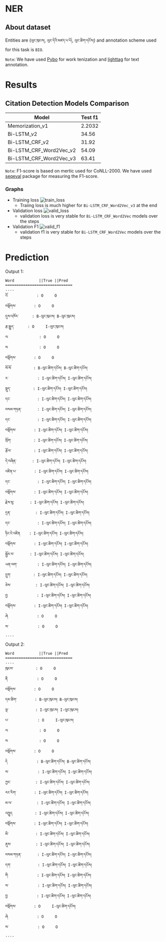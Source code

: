 # NER

## About dataset
Entities are (`ལུང་ཁུངས།`, `ལུང་དེའི་མཛད་པ་པོ།`, `ལུང་ཚིག་དངོས།`) and annotation scheme used for this task is `BIO`.

`Note`: We have used [Pybo](https://github.com/esukhia/pybo) for work tenization and [lighttag](https://www.lighttag.io/) for text annotation.

# Results
## Citation Detection Models Comparison
|Model                  |Test f1|
|-----------------------|-------|
|Memorization_v1        |2.2032	|
|Bi-LSTM_v2             |34.56	 |
|Bi-LSTM_CRF_v2         |31.92  |
|Bi-LSTM_CRF_Word2Vec_v2|54.09	 |
|Bi-LSTM_CRF_Word2Vec_v3|63.41  |

`Note`: F1-score is based on mertic used for CoNLL-2000. We have used [seqeval](https://github.com/chakki-works/seqeval) package for measuring the F1-score.

### Graphs
- Training loss
![train_loss](assets/imgs/train_loss_VS_step.svg)
  - Traiing loss is much higher for `Bi-LSTM_CRF_Word2Vec_v3` at the end
- Validation loss
![valid_loss](assets/imgs/train_val_loss_VS_step.svg)
  - validation loss is very stable for `Bi-LSTM_CRF_Word2Vec` models over the steps
- Validation F1
![valid_f1](assets/imgs/train_valid_f1_VS_step.svg)
  - validation f1 is very stable for `Bi-LSTM_CRF_Word2Vec` models over the steps
# Prediction
Output 1:
```
Word           ||True ||Pred
==============================
....
འོ             : O     O
བསྡོགས་        : O     O
དུས་འཁོར་      : B-ལུང་ཁུངས། B-ལུང་ཁུངས།
རྩ་རྒྱུད་      : O     I-ལུང་ཁུངས།
ལ              : O     O
ས              : O     O
བསྡོགས་        : O     O
སོ་སོ          : B-ལུང་ཚིག་དངོས། B-ལུང་ཚིག་དངོས།
ར་             : I-ལུང་ཚིག་དངོས། I-ལུང་ཚིག་དངོས།
སྡུད་          : I-ལུང་ཚིག་དངོས། I-ལུང་ཚིག་དངོས།
དང་            : I-ལུང་ཚིག་དངོས། I-ལུང་ཚིག་དངོས།
བསམ་གཏན་       : I-ལུང་ཚིག་དངོས། I-ལུང་ཚིག་དངོས།
དང་            : I-ལུང་ཚིག་དངོས། I-ལུང་ཚིག་དངོས།
བསྡོགས་        : I-ལུང་ཚིག་དངོས། I-ལུང་ཚིག་དངོས།
སྲོག་          : I-ལུང་ཚིག་དངོས། I-ལུང་ཚིག་དངོས།
རྩོལ་          : I-ལུང་ཚིག་དངོས། I-ལུང་ཚིག་དངོས།
དེ་བཞིན་       : I-ལུང་ཚིག་དངོས། I-ལུང་ཚིག་དངོས།
འཛིན་པ་        : I-ལུང་ཚིག་དངོས། I-ལུང་ཚིག་དངོས།
དང་            : I-ལུང་ཚིག་དངོས། I-ལུང་ཚིག་དངོས།
བསྡོགས་        : I-ལུང་ཚིག་དངོས། I-ལུང་ཚིག་དངོས།
རྗེས་སུ་       : I-ལུང་ཚིག་དངོས། I-ལུང་ཚིག་དངོས།
དྲན་           : I-ལུང་ཚིག་དངོས། I-ལུང་ཚིག་དངོས།
དང་            : I-ལུང་ཚིག་དངོས། I-ལུང་ཚིག་དངོས།
ཏིང་ངེ་འཛིན    : I-ལུང་ཚིག་དངོས། I-ལུང་ཚིག་དངོས།
བསྡོགས་        : I-ལུང་ཚིག་དངོས། I-ལུང་ཚིག་དངོས།
སྦྱོར་བ་       : I-ལུང་ཚིག་དངོས། I-ལུང་ཚིག་དངོས།
ཡན་ལག་         : I-ལུང་ཚིག་དངོས། I-ལུང་ཚིག་དངོས།
དྲུག་          : I-ལུང་ཚིག་དངོས། I-ལུང་ཚིག་དངོས།
ཅེས་           : I-ལུང་ཚིག་དངོས། I-ལུང་ཚིག་དངོས།
བྱ             : I-ལུང་ཚིག་དངོས། I-ལུང་ཚིག་དངོས།
བསྡོགས་        : I-ལུང་ཚིག་དངོས། I-ལུང་ཚིག་དངོས།
ཞེ             : O     O
ས་             : O     O
....
```
Output 2:
```
Word           ||True ||Pred
==============================
....
ཁུངས་          : O     O
ནི             : O     O
བསྡོགས་        : O     O
དམ་ཚིག་        : B-ལུང་ཁུངས། B-ལུང་ཁུངས།
ལྔ་            : I-ལུང་ཁུངས། I-ལུང་ཁུངས།
པ་             : O     I-ལུང་ཁུངས།
ལ              : O     O
ས              : O     O
བསྡོགས་        : O     O
དེ             : B-ལུང་ཚིག་དངོས། B-ལུང་ཚིག་དངོས།
ས་             : I-ལུང་ཚིག་དངོས། I-ལུང་ཚིག་དངོས།
ཀྱང་           : I-ལུང་ཚིག་དངོས། I-ལུང་ཚིག་དངོས།
རང་རིག་        : I-ལུང་ཚིག་དངོས། I-ལུང་ཚིག་དངོས།
མ་ལ་           : I-ལུང་ཚིག་དངོས། I-ལུང་ཚིག་དངོས།
འཁྱུད          : I-ལུང་ཚིག་དངོས། I-ལུང་ཚིག་དངོས།
བསྡོགས་        : I-ལུང་ཚིག་དངོས། I-ལུང་ཚིག་དངོས།
མི་            : I-ལུང་ཚིག་དངོས། I-ལུང་ཚིག་དངོས།
ནུས་           : I-ལུང་ཚིག་དངོས། I-ལུང་ཚིག་དངོས།
བསམ་གཏན་       : I-ལུང་ཚིག་དངོས། I-ལུང་ཚིག་དངོས།
དག་            : I-ལུང་ཚིག་དངོས། I-ལུང་ཚིག་དངོས།
གི             : I-ལུང་ཚིག་དངོས། I-ལུང་ཚིག་དངོས།
ས་             : I-ལུང་ཚིག་དངོས། I-ལུང་ཚིག་དངོས།
བྱ             : I-ལུང་ཚིག་དངོས། I-ལུང་ཚིག་དངོས།
བསྡོགས་        : O     I-ལུང་ཚིག་དངོས།
ཞེ             : O     O
ས་             : O     O
....
```
